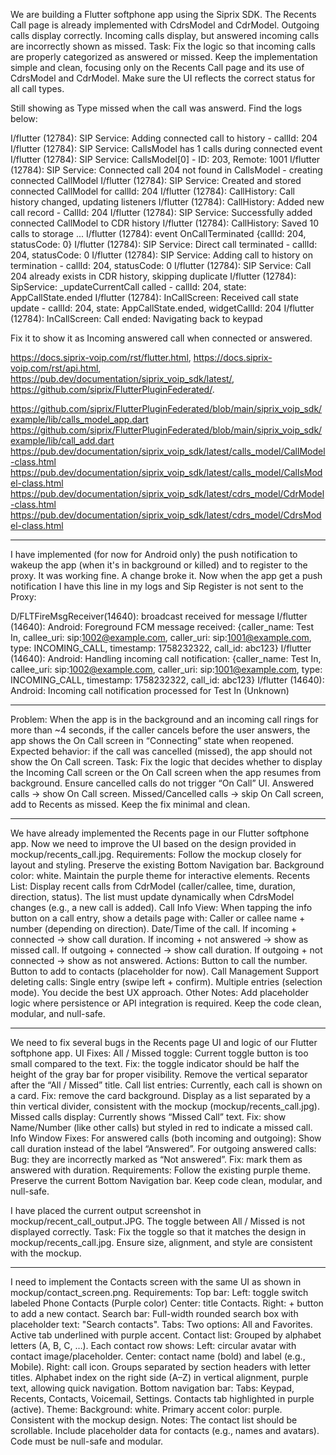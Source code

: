 We are building a Flutter softphone app using the Siprix SDK.
The Recents Call page is already implemented with CdrsModel and CdrModel.
Outgoing calls display correctly.
Incoming calls display, but answered incoming calls are incorrectly shown as missed.
Task:
Fix the logic so that incoming calls are properly categorized as answered or missed.
Keep the implementation simple and clean, focusing only on the Recents Call page and its use of CdrsModel and CdrModel.
Make sure the UI reflects the correct status for all call types.

Still showing as Type missed when the call was answerd. Find the logs below:

I/flutter (12784): SIP Service: Adding connected call to history - callId: 204
I/flutter (12784): SIP Service: CallsModel has 1 calls during connected event
I/flutter (12784): SIP Service: CallsModel[0] - ID: 203, Remote: 1001
I/flutter (12784): SIP Service: Connected call 204 not found in CallsModel - creating connected CallModel
I/flutter (12784): SIP Service: Created and stored connected CallModel for callId: 204
I/flutter (12784): CallHistory: Call history changed, updating listeners
I/flutter (12784): CallHistory: Added new call record - CallId: 204
I/flutter (12784): SIP Service: Successfully added connected CallModel to CDR history
I/flutter (12784): CallHistory: Saved 10 calls to storage
...
I/flutter (12784): event OnCallTerminated {callId: 204, statusCode: 0}
I/flutter (12784): SIP Service: Direct call terminated - callId: 204, statusCode: 0
I/flutter (12784): SIP Service: Adding call to history on termination - callId: 204, statusCode: 0
I/flutter (12784): SIP Service: Call 204 already exists in CDR history, skipping duplicate
I/flutter (12784): SipService: \_updateCurrentCall called - callId: 204, state: AppCallState.ended
I/flutter (12784): InCallScreen: Received call state update - callId: 204, state: AppCallState.ended, widgetCallId: 204
I/flutter (12784): InCallScreen: Call ended: Navigating back to keypad

Fix it to show it as Incoming answered call when connected or answered.

https://docs.siprix-voip.com/rst/flutter.html,
https://docs.siprix-voip.com/rst/api.html,
https://pub.dev/documentation/siprix_voip_sdk/latest/,
https://github.com/siprix/FlutterPluginFederated/.

https://github.com/siprix/FlutterPluginFederated/blob/main/siprix_voip_sdk/example/lib/calls_model_app.dart
https://github.com/siprix/FlutterPluginFederated/blob/main/siprix_voip_sdk/example/lib/call_add.dart
https://pub.dev/documentation/siprix_voip_sdk/latest/calls_model/CallModel-class.html
https://pub.dev/documentation/siprix_voip_sdk/latest/calls_model/CallsModel-class.html
https://pub.dev/documentation/siprix_voip_sdk/latest/cdrs_model/CdrModel-class.html
https://pub.dev/documentation/siprix_voip_sdk/latest/cdrs_model/CdrsModel-class.html

---

I have implemented (for now for Android only) the push notification to wakeup the app (when it's in background or killed) and to register to the proxy. It was working fine. A change broke it. Now when the app get a push notification I have this line in my logs and Sip Register is not sent to the Proxy:

D/FLTFireMsgReceiver(14640): broadcast received for message
I/flutter (14640): Android: Foreground FCM message received: {caller_name: Test In, callee_uri: sip:1002@example.com, caller_uri: sip:1001@example.com, type: INCOMING_CALL, timestamp: 1758232322, call_id: abc123}
I/flutter (14640): Android: Handling incoming call notification: {caller_name: Test In, callee_uri: sip:1002@example.com, caller_uri: sip:1001@example.com, type: INCOMING_CALL, timestamp: 1758232322, call_id: abc123}
I/flutter (14640): Android: Incoming call notification processed for Test In (Unknown)

---

Problem:
When the app is in the background and an incoming call rings for more than ~4 seconds, if the caller cancels before the user answers, the app shows the On Call screen in “Connecting” state when reopened.
Expected behavior: if the call was cancelled (missed), the app should not show the On Call screen.
Task:
Fix the logic that decides whether to display the Incoming Call screen or the On Call screen when the app resumes from background.
Ensure cancelled calls do not trigger “On Call” UI.
Answered calls → show On Call screen.
Missed/Cancelled calls → skip On Call screen, add to Recents as missed.
Keep the fix minimal and clean.

---

We have already implemented the Recents page in our Flutter softphone app.
Now we need to improve the UI based on the design provided in mockup/recents_call.jpg.
Requirements:
Follow the mockup closely for layout and styling.
Preserve the existing Bottom Navigation bar.
Background color: white.
Maintain the purple theme for interactive elements.
Recents List:
Display recent calls from CdrModel (caller/callee, time, duration, direction, status).
The list must update dynamically when CdrsModel changes (e.g., a new call is added).
Call Info View:
When tapping the info button on a call entry, show a details page with:
Caller or callee name + number (depending on direction).
Date/Time of the call.
If incoming + connected → show call duration.
If incoming + not answered → show as missed call.
If outgoing + connected → show call duration.
If outgoing + not connected → show as not answered.
Actions:
Button to call the number.
Button to add to contacts (placeholder for now).
Call Management
Support deleting calls:
Single entry (swipe left + confirm).
Multiple entries (selection mode).
You decide the best UX approach.
Other Notes:
Add placeholder logic where persistence or API integration is required.
Keep the code clean, modular, and null-safe.

---

We need to fix several bugs in the Recents page UI and logic of our Flutter softphone app.
UI Fixes:
All / Missed toggle:
Current toggle button is too small compared to the text.
Fix: the toggle indicator should be half the height of the gray bar for proper visibility.
Remove the vertical separator after the “All / Missed” title.
Call list entries:
Currently, each call is shown on a card.
Fix: remove the card background.
Display as a list separated by a thin vertical divider, consistent with the mockup (mockup/recents_call.jpg).
Missed calls display:
Currently shows “Missed Call” text.
Fix: show Name/Number (like other calls) but styled in red to indicate a missed call.
Info Window Fixes:
For answered calls (both incoming and outgoing):
Show call duration instead of the label “Answered”.
For outgoing answered calls:
Bug: they are incorrectly marked as “Not answered”.
Fix: mark them as answered with duration.
Requirements:
Follow the existing purple theme.
Preserve the current Bottom Navigation bar.
Keep code clean, modular, and null-safe.

I have placed the current output screenshot in mockup/recent_call_output.JPG.
The toggle between All / Missed is not displayed correctly.
Task:
Fix the toggle so that it matches the design in mockup/recents_call.jpg.
Ensure size, alignment, and style are consistent with the mockup.

---

I need to implement the Contacts screen with the same UI as shown in mockup/contact_screen.png.
Requirements:
Top bar:
Left: toggle switch labeled Phone Contacts (Purple color)
Center: title Contacts.
Right: + button to add a new contact.
Search bar:
Full-width rounded search box with placeholder text: "Search contacts".
Tabs:
Two options: All and Favorites.
Active tab underlined with purple accent.
Contact list:
Grouped by alphabet letters (A, B, C, …).
Each contact row shows:
Left: circular avatar with contact image/placeholder.
Center: contact name (bold) and label (e.g., Mobile).
Right: call icon.
Groups separated by section headers with letter titles.
Alphabet index on the right side (A–Z) in vertical alignment, purple text, allowing quick navigation.
Bottom navigation bar:
Tabs: Keypad, Recents, Contacts, Voicemail, Settings.
Contacts tab highlighted in purple (active).
Theme:
Background: white.
Primary accent color: purple.
Consistent with the mockup design.
Notes:
The contact list should be scrollable.
Include placeholder data for contacts (e.g., names and avatars).
Code must be null-safe and modular.
